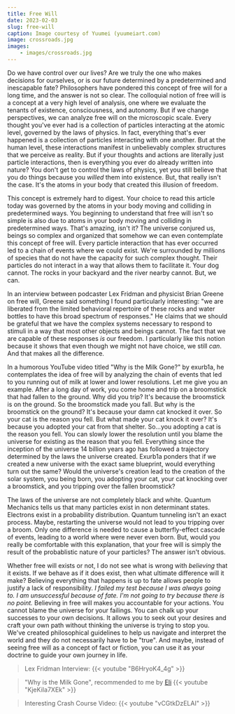 ```yaml
---
title: Free Will
date: 2023-02-03
slug: free-will
caption: Image courtesy of Yuumei (yuumeiart.com)
image: crossroads.jpg
images:
    - images/crossroads.jpg
---
```


Do we have control over our lives? Are we truly the one who makes decisions for ourselves, or is our future determined by a predetermined and inescapable fate? Philosophers have pondered this concept of free will for a long time, and the answer is not so clear. The colloquial notion of free will is a concept at a very high level of analysis, one where we evaluate the tenants of existence, consciousness, and autonomy. But if we change perspectives, we can analyze free will on the microscopic scale. Every thought you've ever had is a collection of particles interacting at the atomic level, governed by the laws of physics. In fact, everything that's ever happened is a collection of particles interacting with one another. But at the human level, these interactions manifest in unbelievably complex structures that we perceive as reality. But if your thoughts and actions are literally just particle interactions, then is everything you ever do already written into nature? You don't get to control the laws of physics, yet you still believe that you do things because you *willed* them into existence. But, that really isn't the case. It's the atoms in your body that created this illusion of freedom. 

This concept is extremely hard to digest. Your choice to read this article today was governed by the atoms in your body moving and colliding in predetermined ways. You beginning to understand that free will isn't so simple is also due to atoms in your body moving and colliding in predetermined ways. That's amazing, isn't it? The universe conjured us, beings so complex and organized that somehow we can even contemplate this concept of free will. Every particle interaction that has ever occurred led to a chain of events where we could exist. We're surrounded by millions of species that do not have the capacity for such complex thought. Their particles do not interact in a way that allows them to facilitate it. Your dog cannot. The rocks in your backyard and the river nearby cannot. But, we can. 

In an interview between podcaster Lex Fridman and physicist Brian Greene on free will, Greene said something I found particularly interesting: "we are liberated from the limited behavioral repertoire of these rocks and water bottles to have this broad spectrum of responses." He claims that we should be grateful that we have the complex systems necessary to respond to stimuli in a way that most other objects and beings cannot. The fact that we are capable of these responses *is* our freedom. I particularly like this notion because it shows that even though we might not have choice, we still *can*. And that makes all the difference.

In a humorous YouTube video titled "Why is the Milk Gone?" by exurb1a, he contemplates the idea of free will by analyzing the chain of events that led to you running out of milk at lower and lower resolutions. Let me give you an example. After a long day of work, you come home and trip on a broomstick that had fallen to the ground. Why did you trip? It's because the broomstick is on the ground. So the broomstick made you fall. But why is the broomstick on the ground? It's because your damn cat knocked it over. So your cat is the reason you fell. But what made your cat knock it over? It's because you adopted your cat from that shelter. So...you adopting a cat is the reason you fell. You can slowly lower the resolution until you blame the universe for existing as the reason that you fell. Everything since the inception of the universe 14 billion years ago has followed a trajectory determined by the laws the universe created. Exurb1a ponders that if we created a new universe with the exact same blueprint, would everything turn out the same? Would the universe's creation lead to the creation of the solar system, you being born, you adopting your cat, your cat knocking over a broomstick, and you tripping over the fallen broomstick? 

The laws of the universe are not completely black and white. Quantum Mechanics tells us that many particles exist in non determinant states. Electrons exist in a probability distribution. Quantum tunneling isn't an exact process. Maybe, restarting the universe would not lead to you tripping over a broom. Only one difference is needed to cause a butterfly-effect cascade of events, leading to a world where were never even born. But, would you really be comfortable with this explanation, that your free will is simply the result of the probablistic nature of your particles? The answer isn't obvious. 

Whether free will exists or not, I do not see what is wrong with *believing* that it exists. If we behave as if it does exist, then what ultimate difference will it make? Believing everything that happens is up to fate allows people to justify a lack of responsibility. *I failed my test because I was always going to. I am unsuccessful because of fate. I'm not going to try because there is no point.* Believing in free will makes you accountable for your actions. You cannot blame the universe for your failings. You can chalk up your successes to your own decisions. It allows you to seek out your desires and craft your own path without thinking the universe is trying to stop you. We've created philosophical guidelines to help us navigate and interpret the world and they do not necessarily have to be "true". And maybe, instead of seeing free will as a concept of fact or fiction, you can use it as your doctrine to guide your own journey in life. 

> Lex Fridman Interview:
> {{< youtube "B6HryoK4_4g" >}}

> "Why is the Milk Gone", recommended to me by [Eli](https://eliqian.xyz)
> {{< youtube "KjeKiIa7XEk" >}}

> Interesting Crash Course Video:
> {{< youtube "vCGtkDzELAI" >}}